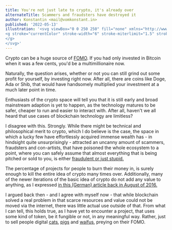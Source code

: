 ```yaml
---
title: You're not just late to crypto, it's already over
alternateTitle: Scammers and fraudsters have destroyed it
author: Konstantin <mail@vomkonstant.in>
published: '2022-05-13'
illustration: '<svg viewBox="0 0 250 250" fill="none" xmlns="http://www.w3.org/2000/svg">
<g stroke="currentColor" stroke-width="6" stroke-miterlimit="1.5" stroke-linecap="round" stroke-linejoin="round"><path clip-rule="evenodd" d="M188.386 115.61c-12.662 1.936-45.233 6.408-32 27.304-22.24-15.817-25.982 40.57-25.657 44.338-2.032-11.156-7.48-43.078-16.051-47.305-3.486-1.719-9.435 2.664-12.518 4.368 1.357-3.158 4.078-6.756 2.747-10.332-1.13-3.034-6.001-4.287-8.666-5.274-8.09-2.999-16.821-4.357-24.75-7.614 9.984-.621 21.591-4.561 29.306-11.113 4.662-3.959 6.902-10.177 1.238-14.578 17.311 2.86 19.516-10.068 21.278-24.291 1.256-10.136 2.778-20.308 3.77-30.507 1.173 4.062 2.307 8.123 3.335 12.225 3.44 13.717 4.058 44.782 24.714 38.618-8.558 20.986 21.252 21.145 33.254 24.161z" stroke-width="10.71426"/><path d="M74.502 75.103c2.284 2.003 5.628 3.319 8.141 5.058 2.87 1.986 5.76 4.664 8.932 6.15M165.43 83.057c7.457-5.712 14.754-11.866 21.902-17.972M125.511 9.821c.417 5.27.233 10.986 1.46 16.161M52.425 121.71c-11.18.326-22.763 2.825-33.675 5.264M90.032 159.421c-6.358 6.878-11.19 14.789-17.062 22.036M129.484 208.496c.379 10.543 1.933 20.95 1.978 31.541M165.253 154.834c4.955 4.82 11.292 8.123 16.518 12.703M205.566 113.615c8.079-.467 17.843 1.099 25.684-.227" stroke-width="10.71426"/>
</g>
</svg>'
---
```


Crypto can be a huge source of [FOMO](https://en.wikipedia.org/wiki/Fear_of_missing_out). If you had only invested in Bitcoin when it was a few cents, you'd be a multimillionaire now.

Naturally, the question arises, whether or not you can still grind out some profit for yourself, by investing right now. After all, there are coins like Doge, Ada or Shib, that would have handsomely multiplied your investment at a much later point in time.

Enthusiasts of the crypto space will tell you that it is still early and broad mainstream adaption is yet to happen, as the technology matures to be safer, cheaper to run and easier to interact with. After all, haven't we all heard that use cases of blockchain technology are limitless?

I disagree with this. Strongly. While there might be technical and philosophical merit to crypto, which I do believe is the case, the space in which a lucky few have effortlessly acquired immense wealth has - in hindsight quite unsurprisingly - attracted an uncanny amount of scammers, fraudsters and con-artists, that have poisoned the whole ecosystem to a point, where you can safely assume that almost everything that is being pitched or sold to you, is either <a target="_blank" href="https://web3isgoinggreat.com/">fraudulent or just stupid.</a>

The percentage of projects for people to burn their money in, is surely enough to kill the entire idea of crypto many times over. Additionally, many of the newer iterations of the basic idea of crypto do not add any value to anything, as I expressed <a target="_blank" href="https://brutkasten.com/blockchain-bullshit/">in this (German) article back in August of 2016.</a>

I argued back then - and I agree with myself now - that while blockchain solved a real problem in that scarce resources and value could not be moved via the internet, there was little actual use outside of that. From what I can tell, this holds true, as I have yet to encounter a project, that uses some kind of token, be it fungible or not, in any meaningful way. Rather, just to sell people digital <a target="_blank" href="https://www.cryptokitties.co/">cats</a>, <a target="_blank" href="https://www.crypt-oink.io/webapp/guest">pigs</a> and <a target="_blank" href="https://crypko.ai/">waifus</a>, preying on their FOMO.
